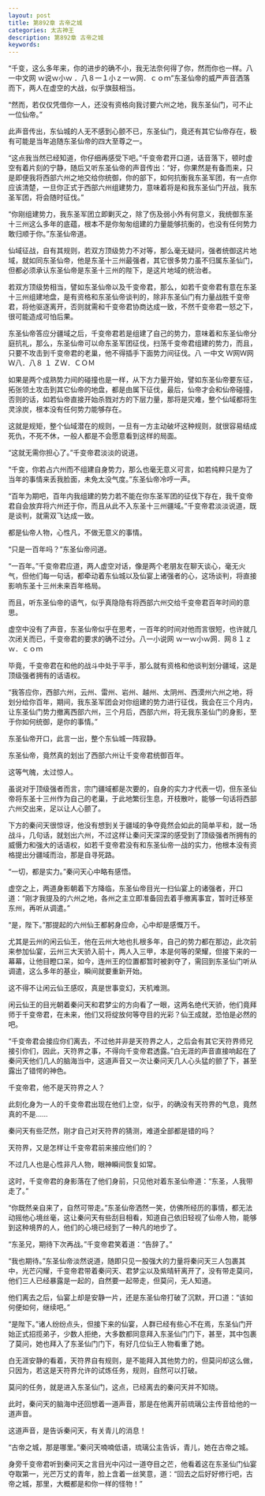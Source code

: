 ```yaml
---
layout: post
title: 第892章 古帝之城
categories: 太古神王
description: 第892章 古帝之城
keywords:
---
```


“千变，这么多年来，你的进步的确不小，我无法奈何得了你，然而你也一样。八一中文网 ｗ说ｗ小ｗ ．八８一１小ｚ一ｗ网．ｃｏｍ”东圣仙帝的威严声音洒落而下，两人在虚空的大战，似乎旗鼓相当。

“然而，若仅仅凭借你一人，还没有资格向我讨要六州之地，我东圣仙门，可不止一位仙帝。”

此声音传出，东仙城的人无不感到心颤不已，东圣仙门，竟还有其它仙帝存在，极有可能是当年追随东圣仙帝的四大至尊之一。

“这点我当然已经知道，你仔细再感受下吧。”千变帝君开口道，话音落下，顿时虚空有着片刻的宁静，随后又听东圣仙帝的声音传出：“好，你果然是有备而来，只是即便我将西部六州之地交给你统御，你的部下，如何抗衡我东圣军团，有一点你应该清楚，一旦你正式于西部六州组建势力，意味着将是和我东圣仙门开战，我东圣军团，将会随时征伐。”

“你刚组建势力，我东圣军团立即剿灭之，除了伤及弱小外有何意义，我统御东圣十三州这么多年的底蕴，根本不是你匆匆组建的力量能够抗衡的，也没有任何势力敢归顺于你。”东圣仙帝道。

仙域征战，自有其规则，若双方顶级势力不对等，那么毫无疑问，强者统御这片地域，就如同东圣仙帝，他是东圣十三州最强者，其它很多势力虽不归属东圣仙门，但都必须承认东圣仙帝是东圣十三州的陛下，是这片地域的统治者。

若双方顶级势相当，譬如东圣仙帝以及千变帝君，那么，如若千变帝君有意在东圣十三州组建地盘，是有资格和东圣仙帝谈判的，除非东圣仙门有力量战胜千变帝君，将他驱逐离开，否则就需和千变帝君协商达成一致，不然千变帝君一怒之下，很可能造成可怕后果。

东圣仙帝答应分疆域之后，千变帝君若是组建了自己的势力，意味着和东圣仙帝分庭抗礼，那么，东圣仙帝可以命东圣军团征伐，扫荡千变帝君组建的势力，而且，只要不攻击到千变帝君的老巢，他不得插手下面势力间征伐。八 一中文 Ｗ网Ｗ网Ｗ八．八８ １ ＺＷ．ＣＯＭ

如果是两个成熟势力间的碰撞也是一样，从下方力量开始，譬如东圣仙帝要东征，拓张领土攻击到其它仙帝的地盘，都是由属下征伐，最后，仙帝才会和仙帝碰撞，否则的话，如若仙帝直接开始杀戮对方的下层力量，那将是灾难，整个仙域都将生灵涂炭，根本没有任何势力能够存在。

这就是规矩，整个仙域潜在的规则，一旦有一方主动破坏这种规则，就很容易结成死仇，不死不休，一般人都是不会愿意看到这样的局面。

“这就无需你担心了。”千变帝君淡淡的说道。

“千变，你若占六州而不组建自身势力，那么也毫无意义可言，如若纯粹只是为了当年的事情来丢我脸面，未免太没气度。”东圣仙帝冷哼一声。

“百年为期吧，百年内我组建的势力若不能在你东圣军团的征伐下存在，我千变帝君自会放弃将六州还于你，而且从此不入东圣十三州疆域。”千变帝君淡淡说道，既是谈判，就需双飞达成一致。

都是仙帝人物，心性凡，不做无意义的事情。

“只是一百年吗？”东圣仙帝问道。

“一百年。”千变帝君应道，两人虚空对话，像是两个老朋友在聊天谈心，毫无火气，但他们每一句话，都牵动着东仙城以及仙宴上诸强者的心，这场谈判，将直接影响东圣十三州未来百年格局。

而且，听东圣仙帝的语气，似乎真隐隐有将西部六州交给千变帝君百年时间的意思。

虚空中没有了声音，东圣仙帝似乎在思考，一百年的时间对他而言很短，也许就几次闭关而已，千变帝君的要求的确不过分。八一小说网  ｗ一ｗ小ｗ网．网８１ｚｗ．ｃｏｍ

毕竟，千变帝君在和他的战斗中处于平手，那么就有资格和他谈判划分疆域，这是顶级强者拥有的话语权。

“我答应你，西部六州，云州、雷州、岩州、越州、太阴州、西漠州六州之地，将划分给你百年，期间，我东圣军团会对你组建的势力进行征伐，我会在三个月内，让东圣仙门势力撤离西部六州，三个月后，西部六州，将无我东圣仙门的身影，至于你如何统御，是你的事情。”

东圣仙帝开口，此言一出，整个东仙城一阵寂静。

东圣仙帝，竟然真的划出了西部六州让千变帝君统御百年。

这等气魄，太过惊人。

虽说对于顶级强者而言，宗门疆域都是次要的，自身的实力才代表一切，但东圣仙帝将东圣十三州作为自己的老巢，于此地繁衍生息，开枝散叶，能够一句话将西部六州交出来，足以让人心颤了。

下方的秦问天很惊讶，他没有想到关于疆域的争夺竟然会如此的简单平和，就一场战斗，几句话，就划出六州，不过这样让秦问天深深的感受到了顶级强者所拥有的威慑力和强大的话语权，如若千变帝君没有和东圣仙帝一战的实力，他根本没有资格提出分疆域而治，那是自寻死路。

“一切，都是实力。”秦问天心中略有感悟。

虚空之上，两道身影朝着下方降临，东圣仙帝目光一扫仙宴上的诸强者，开口道：“刚才我提及的六州之地，各州之主立即准备回去着手撤离事宜，暂时迁移至东州，再听从调遣。”

“是，陛下。”那提起的六州仙王都躬身应命，心中却是感慨万千。

尤其是云州的闲云仙王，他在云州大地也扎根多年，自己的势力都在那边，此次前来参加仙宴，云州三大天骄入前十，两人入三甲，本是何等的荣耀，但接下来的一幕幕，让他目瞪口呆，如今，连州王的位置都暂时被剥夺了，需回到东圣仙门听从调遣，这么多年的基业，瞬间就要重新开始。

这不得不让闲云仙王感叹，真是世事变幻，天机难测。

闲云仙王的目光朝着秦问天和君梦尘的方向看了一眼，这两名绝代天骄，他们竟拜师于千变帝君，在未来，他们又将绽放何等夺目的光彩？仙王成就，恐怕是必然的吧。

“千变帝君会接应你们离去，不过他并非是天符界之人，之后会有其它天符界师兄接引你们，因此，天符界之事，不得向千变帝君透露。”白无涯的声音直接响起在了秦问天他们几人的脑海当中，这道声音又一次让秦问天几人心头猛的颤了下，甚至露出了错愕的神色。

千变帝君，他不是天符界之人？

此刻化身为一人的千变帝君出现在他们上空，似乎，的确没有天符界的气息，竟然真的不是……

秦问天有些茫然，刚才自己对天符界的猜测，难道全部都是错的吗？

天符界，又是怎样让千变帝君前来接应他们的？

不过几人也是心性非凡人物，眼神瞬间恢复如常。

这时，千变帝君的身影落在了他们身前，只见他对着东圣仙帝道：“东圣，人我带走了。”

“你既然亲自来了，自然可带走。”东圣仙帝洒然一笑，仿佛所经历的事情，都无法动摇他心境丝毫，这让秦问天有些刮目相看，知道自己依旧轻视了仙帝人物，能够到这种境界的人，他们的心境已经到了一种凡的地步了。

“东圣兄，期待下次再战。”千变帝君笑着道：“告辞了。”

“我也期待。”东圣仙帝淡然说道，随即只见一股强大的力量将秦问天三人包裹其中，光芒闪耀，千变帝君带着秦问天、君梦尘以及紫晴轩离开了，没有带走莫问，他们三人已经暴露是一起的，自然要一起带走，但莫问，无人知道。

他们离去之后，仙宴上却是安静一片，还是东圣仙帝打破了沉默，开口道：“该如何便如何，继续吧。”

“是陛下。”诸人纷纷点头，但接下来的仙宴，人群已经有些心不在焉，东圣仙门开始正式招揽弟子，少数人拒绝，大多数都同意拜入东圣仙门门下，甚至，其中包裹了莫问，她也拜入了东圣仙门门下，有好几位仙王人物看重了她。

白无涯安静的看着，天符界自有规则，是不能拜入其他势力的，但莫问却这么做，只因为，若这是天符界允许的试炼任务，规则，自然可以打破。

莫问的任务，就是进入东圣仙门，这点，已经离去的秦问天并不知晓。

此时，秦问天的脑海中还回想着一道声音，那是在他离开前琉璃公主传音给他的一道声音。

这道声音，是告诉秦问天，有关青儿的消息！

“古帝之城，那是哪里。”秦问天喃喃低语，琉璃公主告诉，青儿，她在古帝之城。

身旁千变帝君听到秦问天之言目光中闪过一道夺目之芒，他看着这在东圣仙门仙宴夺取第一，光芒万丈的青年，脸上含着一丝笑意，道：“回去之后好好修行吧，古帝之城，那里，大概都是和你一样的怪物！”
